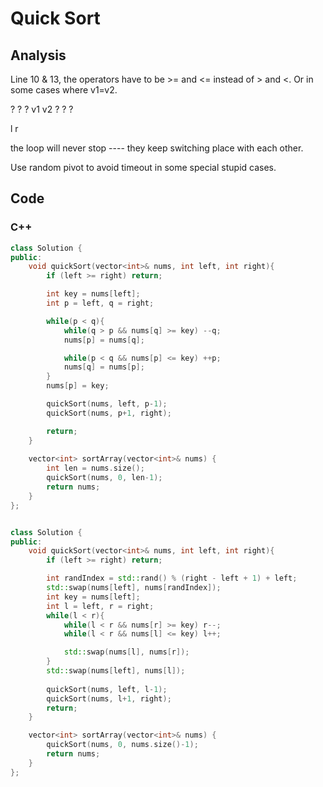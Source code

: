 # Quick Sort

## Analysis

Line 10 & 13, the operators have to be >= and <= instead of > and <. Or in some cases where v1=v2.

&#x20;? ? ?  v1   v2  ? ? ?

&#x20;           l     r

the loop will never stop ---- they keep switching place with each other.

Use random pivot to avoid timeout in some special stupid cases.

## Code

### C++&#x20;

```cpp
class Solution {
public:
    void quickSort(vector<int>& nums, int left, int right){
        if (left >= right) return;

        int key = nums[left];
        int p = left, q = right;

        while(p < q){
            while(q > p && nums[q] >= key) --q;
            nums[p] = nums[q];

            while(p < q && nums[p] <= key) ++p;
            nums[q] = nums[p];
        }
        nums[p] = key;

        quickSort(nums, left, p-1);
        quickSort(nums, p+1, right);

        return;
    }
    
    vector<int> sortArray(vector<int>& nums) {
        int len = nums.size();
        quickSort(nums, 0, len-1);
        return nums;
    }
};


class Solution {
public:
    void quickSort(vector<int>& nums, int left, int right){
        if (left >= right) return;

        int randIndex = std::rand() % (right - left + 1) + left;
        std::swap(nums[left], nums[randIndex]);
        int key = nums[left];
        int l = left, r = right;
        while(l < r){
            while(l < r && nums[r] >= key) r--;
            while(l < r && nums[l] <= key) l++;

            std::swap(nums[l], nums[r]);
        }
        std::swap(nums[left], nums[l]);
        
        quickSort(nums, left, l-1);
        quickSort(nums, l+1, right);
        return;
    }

    vector<int> sortArray(vector<int>& nums) {
        quickSort(nums, 0, nums.size()-1);
        return nums;
    }
};

```
